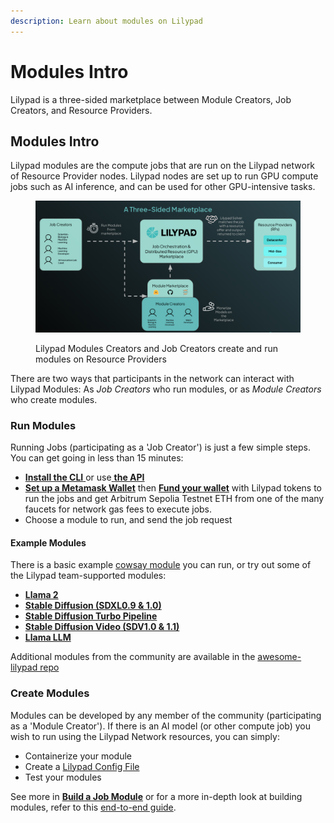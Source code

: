 ```yaml
---
description: Learn about modules on Lilypad
---
```


# Modules Intro

Lilypad is a three-sided marketplace between Module Creators, Job Creators, and Resource Providers.

## Modules Intro

Lilypad modules are the compute jobs that are run on the Lilypad network of Resource Provider nodes. Lilypad nodes are set up to run GPU compute jobs such as AI inference, and can be used for other GPU-intensive tasks.

<figure><img src="../.gitbook/assets/Three-sided-marketplace.png" alt=""><figcaption><p>Lilypad Modules Creators and Job Creators create and run modules on Resource Providers</p></figcaption></figure>

There are two ways that participants in the network can interact with Lilypad Modules: As _Job Creators_ who run modules, or as _Module Creators_ who create modules.

### Run Modules

Running Jobs (participating as a 'Job Creator') is just a few simple steps. You can get going in less than 15 minutes:

* [**Install the CLI** ](../getting-started/install-run-requirements.md)or use[ **the API** ](../developer-resources/anura-api.md)
* [**Set up a Metamask Wallet**](../getting-started/setting-up-your-wallet.md) then [**Fund your wallet**](../lilypad-testnet/quick-start/funding-your-wallet-from-faucet.md) with Lilypad tokens to run the jobs and get Arbitrum Sepolia Testnet ETH from one of the many faucets for network gas fees to execute jobs.
* Choose a module to run, and send the job request

#### **Example Modules**

There is a basic example [cowsay module](hello-cow-world.md) you can run, or try out some of the Lilypad team-supported modules:

* [**Llama 2**](llama2.md)
* [**Stable Diffusion (SDXL0.9 & 1.0)**](stable-diffusion-sdxl0.9.md)
* [**Stable Diffusion Turbo Pipeline**](stable-diffusion-turbo-pipeline.md)
* [**Stable Diffusion Video (SDV1.0 & 1.1)**](stable-diffusion-video-sdv1.0-and-1.1.md)
* [**Llama LLM**](llama-llm.md)

Additional modules from the community are available in the [awesome-lilypad repo](https://github.com/Lilypad-Tech/awesome-Lilypad?tab=readme-ov-file#modules)

### Create Modules

Modules can be developed by any member of the community (participating as a 'Module Creator'). If there is an AI model (or other compute job) you wish to run using the Lilypad Network resources, you can simply:

* Containerize your module
* Create a [Lilypad Config File](https://github.com/Lilypad-Tech/lilypad-module-cowsay/blob/main/lilypad_module.json.tmpl)
* Test your modules

See more in [**Build a Job Module**](../developer-resources/build-a-job-module.md) or for a more in-depth look at building modules, refer to this [end-to-end guide](https://blog.lilypadnetwork.org/lilypad-module-builder-guide).
